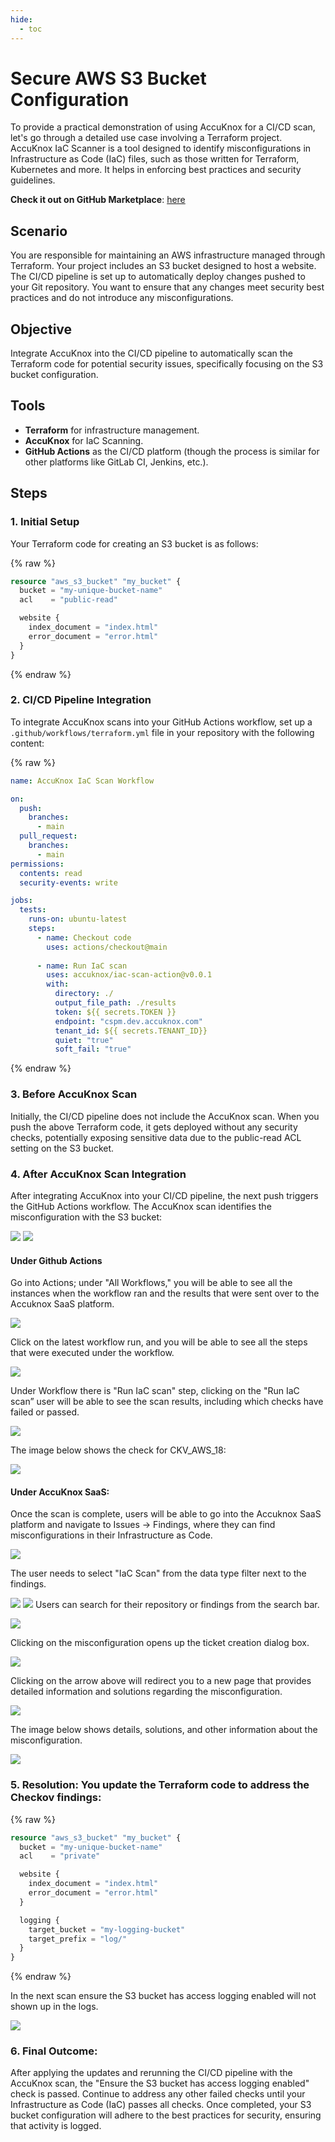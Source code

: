 ```yaml
---
hide:
  - toc
---
```


# Secure AWS S3 Bucket Configuration
To provide a practical demonstration of using AccuKnox for a CI/CD scan, let's go through a detailed use case involving a Terraform project. AccuKnox IaC Scanner is a tool designed to identify misconfigurations in Infrastructure as Code (IaC) files, such as those written for Terraform, Kubernetes and more. It helps in enforcing best practices and security guidelines.

**Check it out on GitHub Marketplace**: [here](https://github.com/marketplace/actions/accuknox-iac)

## Scenario
You are responsible for maintaining an AWS infrastructure managed through Terraform. Your project includes an S3 bucket designed to host a website. The CI/CD pipeline is set up to automatically deploy changes pushed to your Git repository. You want to ensure that any changes meet security best practices and do not introduce any misconfigurations.

## Objective
Integrate AccuKnox into the CI/CD pipeline to automatically scan the Terraform code for potential security issues, specifically focusing on the S3 bucket configuration.

## Tools
- **Terraform** for infrastructure management.
- **AccuKnox** for IaC Scanning.
- **GitHub Actions** as the CI/CD platform (though the process is similar for other platforms like GitLab CI, Jenkins, etc.).

## Steps
### 1. Initial Setup
Your Terraform code for creating an S3 bucket is as follows:

{% raw %}
```terraform
resource "aws_s3_bucket" "my_bucket" {
  bucket = "my-unique-bucket-name"
  acl    = "public-read"

  website {
    index_document = "index.html"
    error_document = "error.html"
  }
}
```
{% endraw %}

### 2. CI/CD Pipeline Integration
To integrate AccuKnox scans into your GitHub Actions workflow, set up a `.github/workflows/terraform.yml` file in your repository with the following content:

{% raw %}
```yaml
name: AccuKnox IaC Scan Workflow

on:
  push:
    branches:
      - main
  pull_request:
    branches:
      - main
permissions:
  contents: read
  security-events: write

jobs:
  tests:
    runs-on: ubuntu-latest
    steps:
      - name: Checkout code
        uses: actions/checkout@main
      
      - name: Run IaC scan
        uses: accuknox/iac-scan-action@v0.0.1
        with:
          directory: ./  
          output_file_path: ./results
          token: ${{ secrets.TOKEN }}
          endpoint: "cspm.dev.accuknox.com"
          tenant_id: ${{ secrets.TENANT_ID}}
          quiet: "true"
          soft_fail: "true"
```
{% endraw %}

### 3. Before AccuKnox Scan
Initially, the CI/CD pipeline does not include the AccuKnox scan. When you push the above Terraform code, it gets deployed without any security checks, potentially exposing sensitive data due to the public-read ACL setting on the S3 bucket.

### 4. After AccuKnox Scan Integration
After integrating AccuKnox into your CI/CD pipeline, the next push triggers the GitHub Actions workflow. The AccuKnox scan identifies the misconfiguration with the S3 bucket:

![](images/iac-scan-images/3.png)
![](images/iac-scan-images/11.png)
#### Under Github Actions
Go into Actions; under "All Workflows," you will be able to see all the instances when the workflow ran and the results that were sent over to the Accuknox SaaS platform.

![](images/iac-scan-images/4.png)

Click on the latest workflow run, and you will be able to see all the steps that were executed under the workflow.

![](images/iac-scan-images/5.png)

Under Workflow there is "Run IaC scan" step, clicking on the "Run IaC scan” user will be able to see the scan results, including which checks have failed or passed.

![](images/iac-scan-images/6.png)

The image below shows the check for CKV_AWS_18:

![](images/iac-scan-images/3.png)

#### Under AccuKnox SaaS:

Once the scan is complete, users will be able to go into the Accuknox SaaS platform and navigate to Issues -> Findings, where they can find misconfigurations in their Infrastructure as Code.

![](images/iac-scan-images/7.png)

The user needs to select "IaC Scan" from the data type filter next to the findings.

![](images/iac-scan-images/8.png)
![](images/iac-scan-images/9.png)
Users can search for their repository or findings from the search bar.

![](images/iac-scan-images/10.png)

Clicking on the misconfiguration opens up the ticket creation dialog box.

![](images/iac-scan-images/11.png)

Clicking on the arrow above will redirect you to a new page that provides detailed information and solutions regarding the misconfiguration.

![](images/iac-scan-images/12.png)

The image below shows details, solutions, and other information about the misconfiguration.

![](images/iac-scan-images/13.png)

### 5. Resolution: You update the Terraform code to address the Checkov findings:

{% raw %}
```terraform
resource "aws_s3_bucket" "my_bucket" {
  bucket = "my-unique-bucket-name"
  acl    = "private"

  website {
    index_document = "index.html"
    error_document = "error.html"
  }

  logging {
    target_bucket = "my-logging-bucket"
    target_prefix = "log/"
  }
}
```
{% endraw %}

In the next scan ensure the S3 bucket has access logging enabled will not shown up in the logs.

![](images/iac-scan-images/15.png)
### 6. Final Outcome:
After applying the updates and rerunning the CI/CD pipeline with the AccuKnox scan, the "Ensure the S3 bucket has access logging enabled" check is passed. Continue to address any other failed checks until your Infrastructure as Code (IaC) passes all checks. Once completed, your S3 bucket configuration will adhere to the best practices for security, ensuring that activity is logged. 
